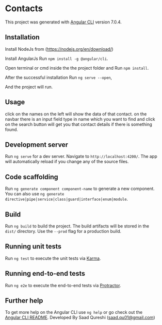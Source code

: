 # Contacts

This project was generated with [Angular CLI](https://github.com/angular/angular-cli) version 7.0.4.

## Installation

Install NodeJs from (https://nodejs.org/en/download/)

Install AngularJs Run `npm install -g @angular/cli`.

Open terminal or cmd inside the the project folder and Run `npm install`.

After the successful installation Run `ng serve --open`,

And the project will run.

## Usage

click on the names on the left will show the data of that contact.
on the navbar there is an input field type in name which you want to find and click on the search button will get you that contact details if there is something found.

## Development server

Run `ng serve` for a dev server. Navigate to `http://localhost:4200/`. The app will automatically reload if you change any of the source files.

## Code scaffolding

Run `ng generate component component-name` to generate a new component. You can also use `ng generate directive|pipe|service|class|guard|interface|enum|module`.

## Build

Run `ng build` to build the project. The build artifacts will be stored in the `dist/` directory. Use the `--prod` flag for a production build.

## Running unit tests

Run `ng test` to execute the unit tests via [Karma](https://karma-runner.github.io).

## Running end-to-end tests

Run `ng e2e` to execute the end-to-end tests via [Protractor](http://www.protractortest.org/).

## Further help

To get more help on the Angular CLI use `ng help` or go check out the [Angular CLI README](https://github.com/angular/angular-cli/blob/master/README.md).
Developed By Saad Qureshi (saad.qu01@gmail.com)
